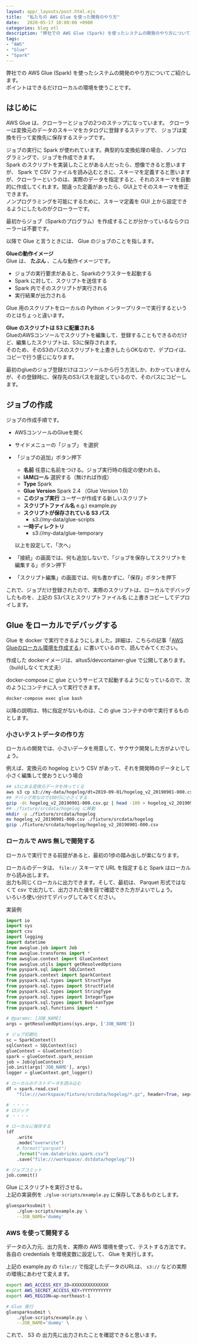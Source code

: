 ```yaml
---
layout: app/_layouts/post.html.ejs
title:  "私たちの AWS Glue を使った開発のやり方"
date:   2020-05-17 10:00:00 +0900
categories: blog etl
description: "弊社での AWS Glue (Spark) を使ったシステムの開発のやり方についてご紹介します。ポイントはできるだけローカルの環境を使うことです。"
tags:
- "AWS"
- "Glue"
- "Spark"
---
```


弊社での AWS Glue (Spark) を使ったシステムの開発のやり方についてご紹介します。  
ポイントはできるだけローカルの環境を使うことです。

## はじめに

AWS Glue は、クローラーとジョブの2つのステップになっています。
クローラーは変換元のデータのスキーマをカタログに登録するステップで、
ジョブは変換を行って変換先に保存するステップです。

ジョブの実行に Spark が使われています。典型的な変換処理の場合、ノンプログラミングで、ジョブを作成できます。  
Spark のスクリプトを実装したことがある人だったら、想像できると思いますが、 Spark で CSV ファイルを読み込むときに、スキーマを定義すると思いますが、クローラーというのは、実際のデータを指定すると、それのスキーマを自動的に作成してくれます。間違った定義があったら、GUI上でそのスキーマを修正できます。  
ノンプログラミングを可能にするために、スキーマ定義を GUI 上から設定できるようにしたものがクローラーです。

最初からジョブ（Sparkのプログラム）を作成することが分かっているならクローラーは不要です。

以降で Glue と言うときには、 Glue のジョブのことを指します。

**Glueの動作イメージ**  
Glue は、 **たぶん** 、こんな動作イメージです。  

* ジョブの実行要求があると、Sparkのクラスターを起動する
* Spark に対して、スクリプトを送信する
* Spark 内でそのスクリプトが実行される
* 実行結果が出力される

Glue 用のスクリプトをローカルの Python インタープリターで実行するというのとはちょっと違います。  

**Glue のスクリプトは S3 に配置される**  
GlueのAWSコンソールでスクリプトを編集して、登録することもできるのだけど、編集したスクリプトは、S3に保存されます。  
そのため、そのS3のパスのスクリプトを上書きしたらOKなので、デプロイは、コピーで行う感じになります。

最初のglueのジョブ登録だけはコンソールから行う方法しか、わかっていませんが、その登録時に、保存先のS3パスを設定しているので、そのパスにコピーします。

## ジョブの作成

ジョブの作成手順です。

* AWSコンソールのGlueを開く
* サイドメニューの「ジョブ」 を選択
* 「ジョブの追加」ボタン押下
    * **名前**
      任意に名前をつける。ジョブ実行時の指定の使われる。
    * **IAMロール**
      選択する（無ければ作成）
    * **Type**
      Spark
    * **Glue Version**
      Spark 2.4 （Glue Version 1.0）
    * **このジョブ実行**
      ユーザーが作成する新しいスクリプト
    * **スクリプトファイル名**
      e.g.) example.py
    * **スクリプトが保存されている S3 パス**
        * s3://my-data/glue-scripts
    * **一時ディレクトリ**
        * s3://my-data/glue-temporary

    以上を設定して、「次へ」      

* 「接続」の画面では、何も追加しないで、「ジョブを保存してスクリプトを編集する」ボタン押下
* 「スクリプト編集」の画面では、何も書かずに、「保存」ボタンを押下

これで、ジョブだけ登録されたので、実際のスクリプトは、ローカルでデバッグしたものを、上記の S3パスとスクリプトファイル名 に上書きコピーしてデプロイします。

## Glue をローカルでデバッグする

Glue を docker で実行できるようにしました。詳細は、こちらの記事「[AWS Glueのローカル環境を作成する](https://www.altus5.co.jp/blog/etl/2020/05/07/aws-glue/)」に書いているので、読んでみてください。  

作成した dockerイメージは、altus5/devcontainer-glue で公開してあります。（buildしなくて大丈夫）

docker-compose に glue というサービスで起動するようになっているので、次のようにコンテナに入って実行できます。

```bash
docker-compose exec glue bash
```

以降の説明は、特に指定がないものは、この glue コンテナの中で実行するものとします。

### 小さいテストデータの作り方

ローカルの開発では、小さいデータを用意して、サクサク開発した方がよいでしょう。

例えば、変換元の hogelog という CSV があって、それを開発時のデータとして小さく編集して使おうという場合  

```bash
## s3にある変換元データを持ってくる
aws s3 cp s3://my-data/hogelog/dt=2019-09-01/hogelog_v2_20190901-000.csv.gz .
## デバッグ用なので100行に小さくする
gzip -dc hogelog_v2_20190901-000.csv.gz | head -100 > hogelog_v2_20190901-000.csv
## ./fixture/srcdata/hogelog に移動
mkdir -p ./fixture/srcdata/hogelog
mv hogelog_v2_20190901-000.csv ./fixture/srcdata/hogelog
gzip ./fixture/srcdata/hogelog/hogelog_v2_20190901-000.csv
```

### ローカルで AWS 無しで開発する

ローカルで実行できる前提があると、最初の1歩の踏み出しが楽になります。  

ローカルのデータは、 `file://` スキーマで URL を指定すると Spark はローカルから読み出します。  
出力も同じくローカルに出力できます。そして、最初は、 Parquet 形式ではなくて csv で出力して、出力された値を目で確認できた方がよいでしょう。  
いろいろ使い分けてデバッグしてみてください。

実装例

```python
import io
import sys
import csv
import logging
import datetime
from awsglue.job import Job
from awsglue.transforms import *
from awsglue.context import GlueContext
from awsglue.utils import getResolvedOptions
from pyspark.sql import SQLContext
from pyspark.context import SparkContext
from pyspark.sql.types import StructType
from pyspark.sql.types import StructField
from pyspark.sql.types import StringType
from pyspark.sql.types import IntegerType
from pyspark.sql.types import BooleanType
from pyspark.sql.functions import *

# @params: [JOB_NAME]
args = getResolvedOptions(sys.argv, ['JOB_NAME'])

# ジョブ初期化
sc = SparkContext()
sqlContext = SQLContext(sc)
glueContext = GlueContext(sc)
spark = glueContext.spark_session
job = Job(glueContext)
job.init(args['JOB_NAME'], args)
logger = glueContext.get_logger()

# ローカルのテストデータを読み込む
df = spark.read.csv(
    "file:///workspace/fixture/srcdata/hogelog/*.gz", header=True, sep=",")

# ・・・・
# ロジック
# ・・・・

# ローカルに保存する
(df
    .write
    .mode("overwrite")
    #.format("parquet")
    .format("com.databricks.spark.csv")
    .save("file:///workspace/.dstdata/hogelog/"))

# ジョブコミット
job.commit()
```

Glue にスクリプトを実行させる。  
上記の実装例を `./glue-scripts/example.py` に保存してあるものとします。

```bash
gluesparksubmit \
    ./glue-scripts/example.py \
    --JOB_NAME='dummy'
```

### AWS を使って開発する

データの入力元、出力先を、実際の AWS 環境を使って、テストする方法です。  
各自の credentials を環境変数に設定して、 Glue を実行します。  

上記の example.py の `file://` で指定したデータのURLは、 `s3://` などの実際の環境にあわせて変えます。

```bash
export AWS_ACCESS_KEY_ID=XXXXXXXXXXXXXX
export AWS_SECRET_ACCESS_KEY=YYYYYYYYYYY
export AWS_REGION=ap-northeast-1

# Glue 実行
gluesparksubmit \
    ./glue-scripts/example.py \
    --JOB_NAME='dummy' \

```

これで、 S3 の 出力先に出力されたことを確認できると思います。
